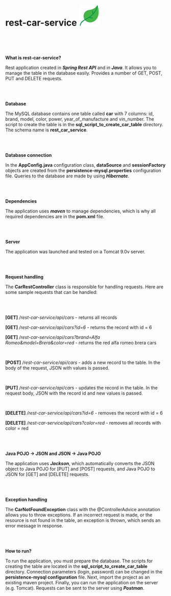 # rest-car-service ![](leaf.png)

<br>
<br>
<br>

<b>What is rest-car-service?</b>


Rest application created in <b><i>Spring Rest API</i></b> and in <b><i>Java</i></b>. It allows you to manage the table in the database easily. Provides a number of GET, POST, PUT and DELETE requests.

<br>
<br>

<b>Database</b>


The MySQL database contains one table called <b>car</b> with 7 columns: id, brand, model, color, power, year_of_manufacture and vin_number. The script to create the table is in the <b>sql_script_to_create_car_table</b> directory. The schema name is <b>rest_car_service</b>.

<br>
<br>

<b>Database connection</b>


In the <b>AppConfig.java</b> configuration class, <b>dataSource</b> and <b>sessionFactory</b> objects are created from the <b>persistence-mysql.properties</b> configuration file. Queries to the database are made by using <b><i>Hibernate</b></i>.

<br>
<br>

<b>Dependencies</b>


The application uses <b><i>maven</b></i> to manage dependencies, which is why all required dependencies are in the <b>pom.xml</b> file.

<br>
<br>

<b>Server</b>

The application was launched and tested on a Tomcat 9.0v server.

<br>
<br>

<b>Request handling</b>

The <b>CarRestController</b> class is responsible for handling requests. Here are some sample requests that can be handled:

<br>
<br>

<b>[GET]</b> <i>/rest-car-service/api/cars</i> - returns all records

<b>[GET]</b> <i>/rest-car-service/api/cars?id=6</i> - returns the record with id = 6 

<b>[GET]</b> <i>/rest-car-service/api/cars?brand=Alfa Romeo&model=Brera&color=red</i> - returns the red alfa romeo brera cars

<br>

<b>[POST]</b> <i>/rest-car-service/api/cars</i> - adds a new record to the table. In the body of the request, JSON with values is passed.

<br>

<b>[PUT]</b> <i>/rest-car-service/api/cars</i> - updates the record in the table. In the request body, JSON with the record id and new values is passed.

<br>

<b>[DELETE]</b> <i>/rest-car-service/api/cars?id=6</i> - removes the record with id = 6

<b>[DELETE]</b> <i>/rest-car-service/api/cars?color=red</i> -  removes all records with color = red 

<br>
<br>

<b>Java POJO -> JSON and JSON -> Java POJO</b> 


The application uses <b><i>Jackson</b></i>, which automatically converts the JSON object to Java POJO for [PUT] and [POST] requests, and Java POJO to JSON for [GET] and [DELETE] requests.

<br>
<br>

<b>Exception handling</b> 

The <b>CarNotFoundException</b> class with the @ControllerAdvice annotation allows you to throw exceptions. If an incorrect request is made, or the resource is not found in the table, an exception is thrown, which sends an error message in response.

<br>
<br>

<b>How to run?</b> 


To run the application, you must prepare the database. The scripts for creating the table are located in the <b>sql_script_to_create_car_table</b> directory. Connection parameters (login, password) can be changed in the <b>persistence-mysql configuration</b> file. Next, import the project as an existing maven project. Finally, you can run the application on the server (e.g. Tomcat). Requests can be sent to the server using <b><i>Postman</b></i>.
